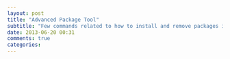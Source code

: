 ```yaml
---
layout: post
title: "Advanced Package Tool"
subtitle: "Few commands related to how to install and remove packages in Ubuntu from terminal"
date: 2013-06-20 00:31
comments: true
categories: 
---
```

